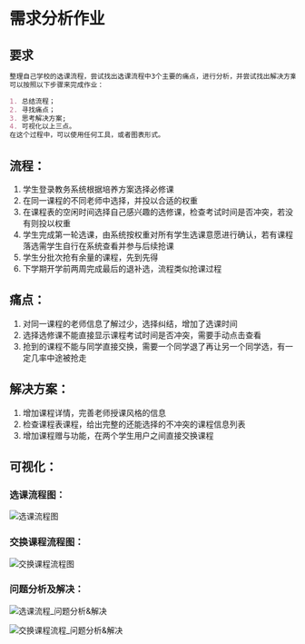 # 需求分析作业

## 要求

```markdown
整理自己学校的选课流程，尝试找出选课流程中3个主要的痛点，进行分析，并尝试找出解决方案。
可以按照以下步骤来完成作业：

1. 总结流程；
2. 寻找痛点；
3. 思考解决方案;
4. 可视化以上三点。
在这个过程中，可以使用任何工具，或者图表形式。
```

## 流程：

1. 学生登录教务系统根据培养方案选择必修课
2. 在同一课程的不同老师中选择，并投以合适的权重
3. 在课程表的空闲时间选择自己感兴趣的选修课，检查考试时间是否冲突，若没有则投以权重
4. 学生完成第一轮选课，由系统按权重对所有学生选课意愿进行确认，若有课程落选需学生自行在系统查看并参与后续抢课
5. 学生分批次抢有余量的课程，先到先得
6. 下学期开学前两周完成最后的退补选，流程类似抢课过程

## 痛点：

1. 对同一课程的老师信息了解过少，选择纠结，增加了选课时间
2. 选择选修课不能直接显示课程考试时间是否冲突，需要手动点击查看
3. 抢到的课程不能与同学直接交换，需要一个同学退了再让另一个同学选，有一定几率中途被抢走

## 解决方案：

1. 增加课程详情，完善老师授课风格的信息
2. 检查课程表课程，给出完整的还能选择的不冲突的课程信息列表
3. 增加课程赠与功能，在两个学生用户之间直接交换课程

## 可视化：

### 选课流程图：

![选课流程图](选课流程.png)

### 交换课程流程图：

![交换课程流程图](交换课程流程.png)

### 问题分析及解决：

![选课流程_问题分析&解决](选课流程_问题分析&解决.png)

![交换课程流程_问题分析&解决](交换课程流程_问题分析&解决.png)
